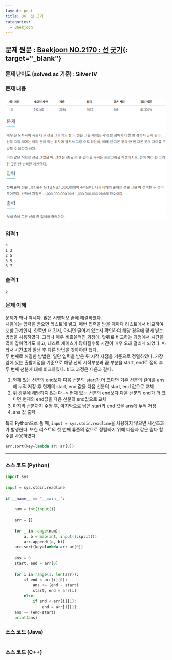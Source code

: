 ```yaml
---
layout: post
title: 36. 선 긋기
categories:
  - Baekjoon
---
```


## 문제 원문 : [Baekjoon NO.2170 : 선 긋기](https://www.acmicpc.net/problem/2170){: target="\_blank"}

### 문제 난이도 (solved.ac 기준) : Silver IV

### 문제 내용

![2170_line_drawing](/assets/images/Baekjoon/2170_line_drawing.PNG)

### 입력 1

```
4
1 3
2 5
3 5
6 7
```

### 출력 1

```
5
```

### 문제 이해

문제가 꽤나 빡세다. 많은 시행착오 끝에 해결하였다.  
처음에는 입력을 받으면 리스트에 넣고, 매번 입력을 받을 때마다 리스트에서 비교하여 포함 관계인지, 한쪽만 더 긴지, 아니면 떨어져 있는지 확인하여 해당 경우에 맞게 넣는 방법을 사용하였다. 그러나 매우 비효율적인 과정에, 앞뒤로 비교하는 과정에서 시간을 많이 잡아먹기도 하고, 테스트 케이스가 많아질수록 시간이 매우 오래 걸리게 되었다. 따라서 시간초과 발생 후 다른 방법을 찾아야만 했다.  
두 번째로 해결한 방법은, 일단 입력을 받은 뒤 시작 지점을 기준으로 정렬하였다. 가장 앞에 있는 출발지점을 기준으로 해당 선의 시작부분과 끝 부분을 start, end로 정의 후 두 번째 선분에 대해 비교하였다. 비교 과정은 다음과 같다.

1. 현재 있는 선분의 end보다 다음 선분의 start가 더 크다면 기존 선분의 길이를 ans에 누적 저장 후 현재의 start, end 값을 다음 선분의 start, end 값으로 교체
2. 위 경우에 해당하지 않는다 -> 현재 있는 선분의 end보다 다음 선분의 end가 더 크다면 현재의 end값을 다음 선분의 end값으로 교체
3. 마지막 선분까지 수행 후, 마지막으로 남은 start와 end 값을 ans에 누적 저장
4. ans 값 출력

특히 Python으로 풀 때, `input = sys.stdin.readline`을 사용하지 않으면 시간초과가 발생한다. 또한 리스트의 첫 번째 튜플의 값으로 정렬하기 위해 다음과 같은 람다 함수를 사용하였다.

```python
arr.sort(key=lambda ar: ar[0])
```

---

### 소스 코드 (Python)

```python
import sys

input = sys.stdin.readline

if __name__ == "__main__":

    num = int(input())

    arr = []

    for _ in range(num):
        a, b = map(int, input().split())
        arr.append((a, b))
    arr.sort(key=lambda ar: ar[0])

    ans = 0
    start, end = arr[0]

    for i in range(1, len(arr)):
        if end < arr[i][0]:
            ans += (end - start)
            start, end = arr[i]
        else:
            if end < arr[i][1]:
                end = arr[i][1]
    ans += (end-start)
    print(ans)


```

### 소스 코드 (Java)

```java

```

### 소스 코드 (C++)

```cpp

```
